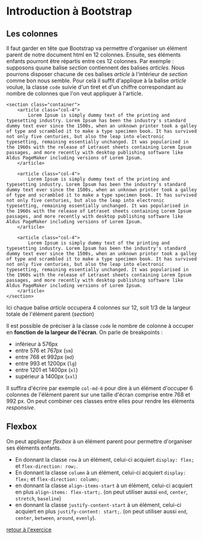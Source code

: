 # Introduction à Bootstrap

## Les colonnes

Il faut garder en tête que Bootstrap va permettre d'organiser un élément parent de notre document html en 12 colonnes. Ensuite, ses éléments enfants pourront être répartis entre ces 12 colonnes. Par exemple : supposons quune balise *section* contiennent des balises *articles*. Nous pourrons disposer chacune de ces balises *article* à l'intérieur de *section* comme bon nous semble. Pour celà il suffit d'applique à la balise *article* voulue, la classe `code` suivie d'un tiret et d'un chiffre correspondant au nombre de colonnes que l'on veut appliquer à l'article.

```html:
<section class="container">
    <article class="col-4">
        Lorem Ipsum is simply dummy text of the printing and typesetting industry. Lorem Ipsum has been the industry's standard dummy text ever since the 1500s, when an unknown printer took a galley of type and scrambled it to make a type specimen book. It has survived not only five centuries, but also the leap into electronic typesetting, remaining essentially unchanged. It was popularised in the 1960s with the release of Letraset sheets containing Lorem Ipsum passages, and more recently with desktop publishing software like Aldus PageMaker including versions of Lorem Ipsum.
    </article>

    <article class="col-4">
        Lorem Ipsum is simply dummy text of the printing and typesetting industry. Lorem Ipsum has been the industry's standard dummy text ever since the 1500s, when an unknown printer took a galley of type and scrambled it to make a type specimen book. It has survived not only five centuries, but also the leap into electronic typesetting, remaining essentially unchanged. It was popularised in the 1960s with the release of Letraset sheets containing Lorem Ipsum passages, and more recently with desktop publishing software like Aldus PageMaker including versions of Lorem Ipsum.
    </article>

    <article class="col-4">
        Lorem Ipsum is simply dummy text of the printing and typesetting industry. Lorem Ipsum has been the industry's standard dummy text ever since the 1500s, when an unknown printer took a galley of type and scrambled it to make a type specimen book. It has survived not only five centuries, but also the leap into electronic typesetting, remaining essentially unchanged. It was popularised in the 1960s with the release of Letraset sheets containing Lorem Ipsum passages, and more recently with desktop publishing software like Aldus PageMaker including versions of Lorem Ipsum.
    </article>
</section>
```
Ici chaque balise *article* occupera 4 colonnes sur 12, soit 1/3 de la largeur totale de l'élément parent (*section*)

Il est possible de préciser à la classe `code` le nombre de colonne à occuper en **fonction de la largeur de l'écran**. On parle de breakpoints :
- inférieur à 576px
- entre 576 et 767px (`sm`)
- entre 768 et 992px (`md`)
- entre 993 et 1200px (`lg`)
- entre 1201 et 1400px (`xl`)
- supérieur à 1400px (`xxl`)

Il suffira d'écrire par exemple `col-md-6` pour dire à un élément d'occuper 6 colonnes de l'élément parent sur une taille d'écran comprise entre 768 et 992 px. On peut combiner ces classes entre elles pour rendre les éléments *responsive*.

## Flexbox
On peut appliquer *flexbox* à un élément parent pour permettre d'organiser ses éléments enfants.
- En donnant la classe `row` à un élément, celui-ci acquiert `display: flex;` et `flex-direction: row;`.
- En donnant la classe `column` à un élément, celui-ci acquiert `display: flex;` et `flex-direction: column;`
- en donnant la classe `align-items-start` à un élément, celui-ci acquiert en plus `align-items: flex-start;`. (on peut utiliser aussi `end`, `center`, `stretch`, `baseline`)
- en donnant la classe `justify-content-start` à un élément, celui-ci acquiert en plus `justify-content: start;`. (on peut utiliser aussi `end`, `center`, `between`, `around`, `evenly`).

[retour à l'exercice](README.md)